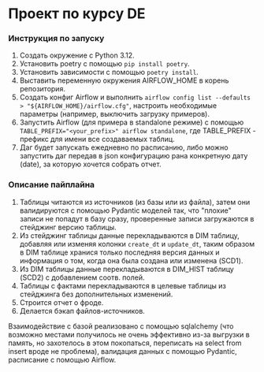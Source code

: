 # Проект по курсу DE

### Инструкция по запуску

1. Создать окружение с Python 3.12.
2. Установить poetry с помощью `pip install poetry`.
3. Установить зависимости с помощью `poetry install`.
4. Выставить переменную окружения AIRFLOW_HOME в корень репозитория.
5. Создать конфиг Airflow и выполнить `airflow config list --defaults > "${AIRFLOW_HOME}/airflow.cfg"`, настроить необходимые параметры (например, выключить загрузку примеров).
6. Запустить Airflow (для примера в standalone режиме) с помощью `TABLE_PREFIX="<your_prefix>" airflow standalone`, где TABLE_PREFIX - префикс для имени все создаваемых таблиц.
7. Даг будет запускать ежедневно по расписанию, либо можно запустить даг передав в json конфигурацию рана конкретную дату (date), за которую хочется собрать отчет.


### Описание пайплайна

1. Таблицы читаются из источников (из базы или из файла), затем они валидируются с помощью Pydantic моделей так, что "плохие" записи не попадут в базу сразу, проверенные записи загружаются в стейджинг версию таблицы.
2. Из стейджинг таблицы данные перекладываются в DIM таблицу, добавляя или изменяя колонки `create_dt` и `update_dt`, таким образом в DIM таблице хранися только последняя версия данных и информация о том, когда она была создана или изменена (SCD1).
3. Из DIM таблицы данные перекладываются в DIM_HIST таблицу (SCD2) с добавлением соотв. полей.
4. Таблицы с фактами перекладываются в целевые таблицы из стейджинга без дополнительных изменений.
5. Строится отчет о фроде.
6. Делается бэкап файлов-источников.

Взаимодействие с базой реализовано с помощью sqlalchemy (что возможно местами получилось не очень эффективно из-за выгрузки в память, но захотелось в этом покопаться, переписать на select from insert вроде не проблема), валидация данных с помощью Pydantic, расписание с помощью Airflow.
